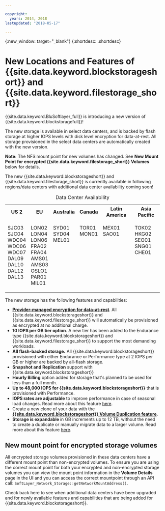 ```yaml
---

copyright:
  years: 2014, 2018
lastupdated: "2018-05-17"

---
```

{:new_window: target="_blank"}
{:shortdesc: .shortdesc}

# New Locations and Features of {{site.data.keyword.blockstorageshort}} and {{site.data.keyword.filestorage_short}}

{{site.data.keyword.BluSoftlayer_full}} is introducing a new version of {{site.data.keyword.blockstoragefull}}!

The new storage is available in select data centers, and is backed by flash storage at higher IOPS levels with disk level encryption for data-at-rest.  All storage provisioned in the select data centers are automatically created with the new version.

**Note:** The NFS mount point for new volumes has changed. See **New Mount Point for encrypted {{site.data.keyword.filestorage_short}} Volumes** below for details.

The new {{site.data.keyword.blockstorageshort}} and {{site.data.keyword.filestorage_short}} is currently available in following regions/data centers with additional data center availability coming soon!
<table style="width:100%;">
	<caption>Data Center Availability</caption>
	<tbody>
		<tr>
			<th>US 2</th>
			<th>EU</th>
			<th>Australia</th>
			<th>Canada</th>
			<th>Latin America</th>
			<th>Asia Pacific</th>
		</tr>
		<tr>
			<td>
				<p>SJC03<br />
				SJC04<br />
				WDC04<br />
				WDC06<br />
				WDC07<br />
				DAL09<br />
				DAL10<br />
				DAL12<br />
				DAL13<br /><br /></p>
			</td>
			<td>
				<p>LON02<br />
				LON04<br />
				LON06<br />
				FRA02<br />
				FRA04<br />
				AMS01<br />
				AMS03<br />
				OSLO1<br />
				PAR01<br />
				MIL01</p>
			</td>
			<td>
				<p>SYD01<br />
				SYD04<br />
				MEL01<br /><br /><br /><br /><br /><br /><br /><br /></p>
			</td>
			<td>
				<p>TOR01<br />
				MON01<br /><br /><br /><br /><br /><br /><br /><br /><br /></p>
			</td>
			<td>
				<p>MEX01<br />SAO01<br /><br /><br /><br /><br /><br /><br /><br /><br /></p>
			</td>
						<td>
				<p>TOK02<br />
				HKG02<br />
			        SEO01<br />
				SNG01<br />
				CHE01<br /><br /><br /><br /><br /><br /></p>
			</td>
			</tr>
	</tbody>
</table>


The new storage has the following features and capabilities:

- **[Provider-managed encryption for data-at-rest](block-file-storage-encryption-rest.html)**.
  All {{site.data.keyword.blockstorageshort}} and {{site.data.keyword.filestorage_short}} will automatically be provisioned as encrypted at no additional charge.
- **10 IOPS per GB tier option**.
  A new tier has been added to the Endurance type {{site.data.keyword.blockstorageshort}} and {{site.data.keyword.filestorage_short}} to support the most demanding workloads.
- **All flash-backed storage.**
  All {{site.data.keyword.blockstorageshort}} provisioned with either Endurance or Performance type at 2 IOPS per GB or higher are backed by all-flash storage.
- **Snapshot and Replication** support with {{site.data.keyword.blockstorageshort}}
- **Hourly Billing** option added for storage that's planned to be used for less than a full month.
- **Up to 48,000 IOPS for {{site.data.keyword.blockstorageshort}}** that is provisioned with Performance.
- **IOPS rates are adjustable** to improve performance in case of seasonal load changes. Read more about this feature [here](adjustable-iops.html).
- Create a new clone of your data with the **[{{site.data.keyword.blockstorageshort}} Volume Duplication feature](how-to-create-duplicate-volume.html)**.
- **Storage is expandable** in GB increments up to 12 TB, without the need to create a duplicate or manually migrate data to a larger volume. Read more about this feature [here](expandable_block_storage.html).

## New mount point for encrypted storage volumes

All encrypted storage volumes provisioned in these data centers have a different mount point than non-encrypted volumes. To ensure you are using the correct mount point for both your encrypted and non-encrypted storage volumes you can view the mount point information in the **Volume Details** page in the UI and you can access the correct mountpoint through an API call:  `SoftLayer_Network_Storage::getNetworkMountAddress()`.

Check back here to see when additional data centers have been upgraded and for newly available features and capabilities that are being added for {{site.data.keyword.blockstorageshort}}.
